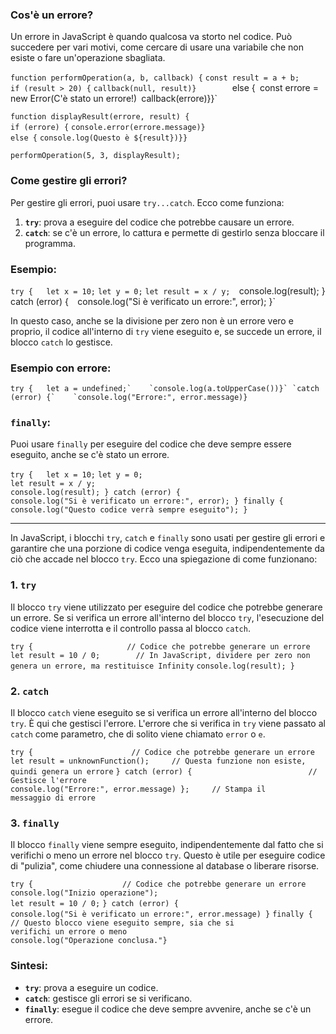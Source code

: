 ### Cos'è un errore?

Un errore in JavaScript è quando qualcosa va storto nel codice. Può succedere per vari motivi, come cercare di usare una variabile che non esiste o fare un'operazione sbagliata.

`function performOperation(a, b, callback) {`
   `const result = a + b;`                              
   `if (result > 20) {`
      `callback(null, result)}       
   `else {`
      `const errore = new Error(C'è stato un errore!)`
      `callback(errore)}}`

`function displayResult(errore, result) {`             
   `if (errore) {`
      `console.error(errore.message)}`                 
   `else {`
      `console.log(Questo è ${result})}}`               


`performOperation(5, 3, displayResult);`               

### Come gestire gli errori?

Per gestire gli errori, puoi usare `try...catch`. Ecco come funziona:

1. **`try`**: prova a eseguire del codice che potrebbe causare un errore.
2. **`catch`**: se c'è un errore, lo cattura e permette di gestirlo senza bloccare il programma.

### Esempio:

`try {   let x = 10;` 
`let y = 0;` 
`let result = x / y; 
`console.log(result); } catch (error) {` 
`console.log("Si è verificato un errore:", error); }`

In questo caso, anche se la divisione per zero non è un errore vero e proprio, il codice all'interno di `try` viene eseguito e, se succede un errore, il blocco `catch` lo gestisce.

### Esempio con errore:

``try {   let a = undefined;`   
`console.log(a.toUpperCase())}`
`catch (error) {`   
`console.log("Errore:", error.message)}``

### `finally`:

Puoi usare `finally` per eseguire del codice che deve sempre essere eseguito, anche se c'è stato un errore.

`try {   let x = 10;` 
`let y = 0;`  
`let result = x / y;`   
`console.log(result); } catch (error) {`  
`console.log("Si è verificato un errore:", error); } finally {   console.log("Questo codice verrà sempre eseguito"); }`

---

In JavaScript, i blocchi `try`, `catch` e `finally` sono usati per gestire gli errori e garantire che una porzione di codice venga eseguita, indipendentemente da ciò che accade nel blocco `try`. Ecco una spiegazione di come funzionano:

### 1. **`try`**

Il blocco `try` viene utilizzato per eseguire del codice che potrebbe generare un errore. Se si verifica un errore all'interno del blocco `try`, l'esecuzione del codice viene interrotta e il controllo passa al blocco `catch`.


`try {                     // Codice che potrebbe generare un errore`  
`let result = 10 / 0;        // In JavaScript, dividere per zero non                             genera un errore, ma restituisce Infinity` 
`console.log(result); }` 


### 2. **`catch`**

Il blocco `catch` viene eseguito se si verifica un errore all'interno del blocco `try`. È qui che gestisci l'errore. L'errore che si verifica in `try` viene passato al `catch` come parametro, che di solito viene chiamato `error` o `e`.

`try {                      // Codice che potrebbe generare un errore` 
`let result = unknownFunction();     // Questa funzione non esiste,                                               quindi genera un errore`
`} catch (error) {                          // Gestisce l'errore`   
`console.log("Errore:", error.message) };     // Stampa il                                                           messaggio di errore`

### 3. **`finally`**

Il blocco `finally` viene sempre eseguito, indipendentemente dal fatto che si verifichi o meno un errore nel blocco `try`. Questo è utile per eseguire codice di "pulizia", come chiudere una connessione al database o liberare risorse.

`try {                    // Codice che potrebbe generare un errore   console.log("Inizio operazione");`   
`let result = 10 / 0;` 
`} catch (error) {`   
`console.log("Si è verificato un errore:", error.message) }` 
`finally {     // Questo blocco viene eseguito sempre, sia che si                                              verifichi un errore o meno`   
`console.log("Operazione conclusa."}`


### Sintesi:

- **`try`**: prova a eseguire un codice.
- **`catch`**: gestisce gli errori se si verificano.
- **`finally`**: esegue il codice che deve sempre avvenire, anche se c'è un errore.

